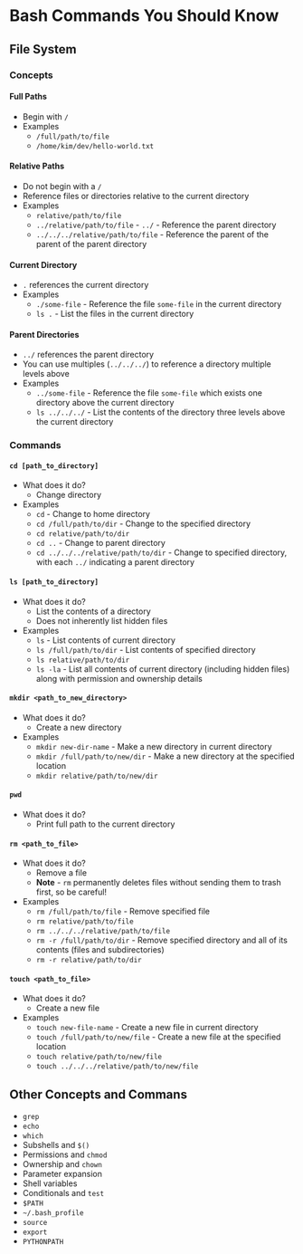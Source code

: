# Bash Commands You Should Know

## File System

### Concepts

#### Full Paths
* Begin with `/`
* Examples
  * `/full/path/to/file`
  * `/home/kim/dev/hello-world.txt`

#### Relative Paths
* Do not begin with a `/`
* Reference files or directories relative to the current directory
* Examples
  * `relative/path/to/file`
  * `../relative/path/to/file` - `../` - Reference the parent directory
  * `../../../relative/path/to/file` - Reference the parent of the parent of the parent directory

#### Current Directory
* `.` references the current directory
* Examples
  * `./some-file` - Reference the file `some-file` in the current directory
  * `ls .` - List the files in the current directory

#### Parent Directories
* `../` references the parent directory
* You can use multiples (`../../../`) to reference a directory multiple levels above
* Examples
  * `../some-file` - Reference the file `some-file` which exists one directory above the current directory
  * `ls ../../../` - List the contents of the directory three levels above the current directory

### Commands

#### `cd [path_to_directory]`
* What does it do?
  * Change directory
* Examples
  * `cd` - Change to home directory
  * `cd /full/path/to/dir` - Change to the specified directory
  * `cd relative/path/to/dir`
  * `cd ..` - Change to parent directory
  * `cd ../../../relative/path/to/dir` - Change to specified directory, with each `../` indicating a parent directory

#### `ls [path_to_directory]`
* What does it do?
  * List the contents of a directory
  * Does not inherently list hidden files
* Examples
  * `ls` - List contents of current directory
  * `ls /full/path/to/dir` - List contents of specified directory
  * `ls relative/path/to/dir`
  * `ls -la` - List all contents of current directory (including hidden files) along with permission and ownership details

#### `mkdir <path_to_new_directory>`
* What does it do?
  * Create a new directory
* Examples
  * `mkdir new-dir-name` - Make a new directory in current directory
  * `mkdir /full/path/to/new/dir` - Make a new directory at the specified location
  * `mkdir relative/path/to/new/dir`

#### `pwd`
* What does it do?
  * Print full path to the current directory

#### `rm <path_to_file>`
* What does it do?
  * Remove a file
  * **Note** - `rm` permanently deletes files without sending them to trash first, so be careful!
* Examples
  * `rm /full/path/to/file` - Remove specified file
  * `rm relative/path/to/file`
  * `rm ../../../relative/path/to/file`
  * `rm -r /full/path/to/dir` - Remove specified directory and all of its contents (files and subdirectories)
  * `rm -r relative/path/to/dir`

#### `touch <path_to_file>`
* What does it do?
  * Create a new file
* Examples
  * `touch new-file-name` - Create a new file in current directory
  * `touch /full/path/to/new/file` - Create a new file at the specified location
  * `touch relative/path/to/new/file`
  * `touch ../../../relative/path/to/new/file`

## Other Concepts and Commans
* `grep`
* `echo`
* `which`
* Subshells and `$()`
* Permissions and `chmod`
* Ownership and `chown`
* Parameter expansion
* Shell variables
* Conditionals and `test`
* `$PATH`
* `~/.bash_profile`
* `source`
* `export`
* `PYTHONPATH`
